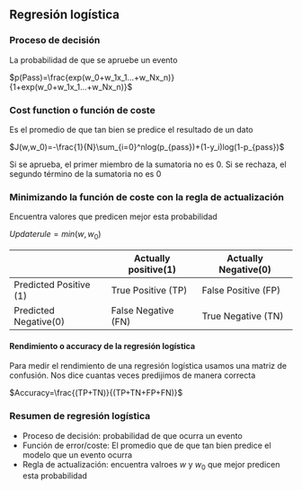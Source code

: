 ## Regresión logística

### Proceso de decisión

La probabilidad de que se apruebe un evento

$p(Pass)=\frac{exp(w_0+w_1x_1...+w_Nx_n)}{1+exp(w_0+w_1x_1...+w_Nx_n)}$

### Cost function o función de coste

Es el promedio de que tan bien se predice el resultado de un dato

$J(w,w_0)=-\frac{1}{N}\sum_{i=0}^nlog(p_{pass})+(1-y_i)log(1-p_{pass})$

Si se aprueba, el primer miembro de la sumatoria no es 0. Si se rechaza, el segundo término de la sumatoria no es 0

### Minimizando la función de coste con la regla de actualización

Encuentra valores que predicen mejor esta probabilidad

$Update rule = min(w,w_0)$

|                        | Actually positive(1) | Actually Negative(0) |
| ---------------------- | -------------------- | -------------------- |
| Predicted Positive (1) | True Positive (TP)   | False Positive (FP)  |
| Predicted Negative(0)  | False Negative (FN)  | True Negative (TN)   |

#### Rendimiento o accuracy de la regresión logística

Para medir el rendimiento de una regresión logística usamos una matriz de confusión. Nos dice cuantas veces predijimos de manera correcta

$Accuracy=\frac{(TP+TN)}{(TP+TN+FP+FN)}$

### Resumen de regresión logística

* Proceso de decisión: probabilidad de que ocurra un evento
* Función de error/coste: El promedio que de que tan bien predice el modelo que un evento ocurra
* Regla de actualización: encuentra valroes $w$ y $w_0$ que mejor predicen esta probabilidad